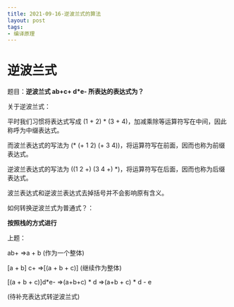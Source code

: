 ```yaml
---
title: 2021-09-16-逆波兰式的算法
layout: post
tags: 
- 编译原理
---
```


# 逆波兰式

题目：**逆波兰式 ab+c+ d\*e- 所表达的表达式为？**

关于逆波兰式：

平时我们习惯将表达式写成 (1 + 2) * (3 + 4)，加减乘除等运算符写在中间，因此称呼为中缀表达式。

而波兰表达式的写法为 (* (+ 1 2) (+ 3 4))，将运算符写在前面，因而也称为前缀表达式。

逆波兰表达式的写法为 ((1 2 +) (3 4 +) *)，将运算符写在后面，因而也称为后缀表达式。

波兰表达式和逆波兰表达式去掉括号并不会影响原有含义。

如何转换逆波兰式为普通式？：

**按照栈的方式进行**

上题：

ab+ =>a + b (作为一个整体)

[a + b] c+ =>[(a + b + c)] (继续作为整体)

[(a + b + c)]d*e- =>(a+b+c) * d =>(a+b + c) * d - e

(待补充表达式转逆波兰式)